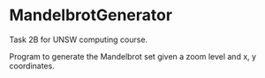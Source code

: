 MandelbrotGenerator
===================

Task 2B for UNSW computing course.

Program to generate the Mandelbrot set given a zoom level and x, y coordinates.
